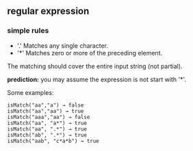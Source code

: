 ## regular expression

### simple rules
- '.' Matches any single character.
- '*' Matches zero or more of the preceding element.

The matching should cover the entire input string (not partial).

**prediction:** you may assume the expression is not start with '*'.

Some examples:

    isMatch("aa","a") → false
    isMatch("aa","aa") → true
    isMatch("aaa","aa") → false
    isMatch("aa", "a*") → true
    isMatch("aa", ".*") → true
    isMatch("ab", ".*") → true
    isMatch("aab", "c*a*b") → true